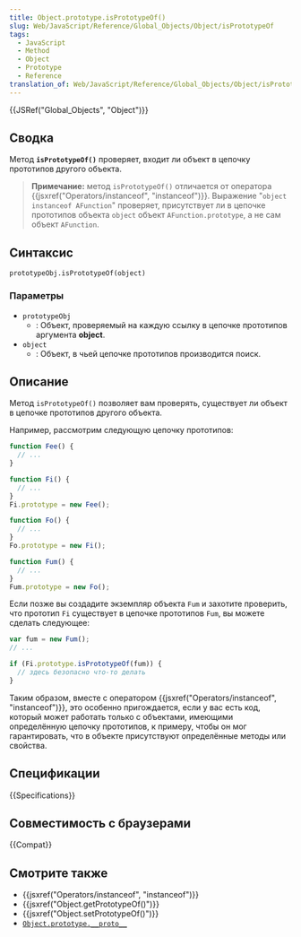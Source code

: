 ```yaml
---
title: Object.prototype.isPrototypeOf()
slug: Web/JavaScript/Reference/Global_Objects/Object/isPrototypeOf
tags:
  - JavaScript
  - Method
  - Object
  - Prototype
  - Reference
translation_of: Web/JavaScript/Reference/Global_Objects/Object/isPrototypeOf
---
```

{{JSRef("Global_Objects", "Object")}}

## Сводка

Метод **`isPrototypeOf()`** проверяет, входит ли объект в цепочку прототипов другого объекта.

> **Примечание:** метод `isPrototypeOf()` отличается от оператора {{jsxref("Operators/instanceof", "instanceof")}}. Выражение "`object instanceof AFunction`" проверяет, присутствует ли в цепочке прототипов объекта `object` объект `AFunction.prototype`, а не сам объект `AFunction`.

## Синтаксис

```
prototypeObj.isPrototypeOf(object)
```

### Параметры

- `prototypeObj`
  - : Объект, проверяемый на каждую ссылку в цепочке прототипов аргумента **object**.
- `object`
  - : Объект, в чьей цепочке прототипов производится поиск.

## Описание

Метод `isPrototypeOf()` позволяет вам проверять, существует ли объект в цепочке прототипов другого объекта.

Например, рассмотрим следующую цепочку прототипов:

```js
function Fee() {
  // ...
}

function Fi() {
  // ...
}
Fi.prototype = new Fee();

function Fo() {
  // ...
}
Fo.prototype = new Fi();

function Fum() {
  // ...
}
Fum.prototype = new Fo();
```

Если позже вы создадите экземпляр объекта `Fum` и захотите проверить, что прототип `Fi` существует в цепочке прототипов `Fum`, вы можете сделать следующее:

```js
var fum = new Fum();
// ...

if (Fi.prototype.isPrototypeOf(fum)) {
  // здесь безопасно что-то делать
}
```

Таким образом, вместе с оператором {{jsxref("Operators/instanceof", "instanceof")}}, это особенно пригождается, если у вас есть код, который может работать только с объектами, имеющими определённую цепочку прототипов, к примеру, чтобы он мог гарантировать, что в объекте присутствуют определённые методы или свойства.

## Спецификации

{{Specifications}}

## Совместимость с браузерами

{{Compat}}

## Смотрите также

- {{jsxref("Operators/instanceof", "instanceof")}}
- {{jsxref("Object.getPrototypeOf()")}}
- {{jsxref("Object.setPrototypeOf()")}}
- [`Object.prototype.__proto__`](/ru/docs/Web/JavaScript/Reference/Global_Objects/Object/proto)
